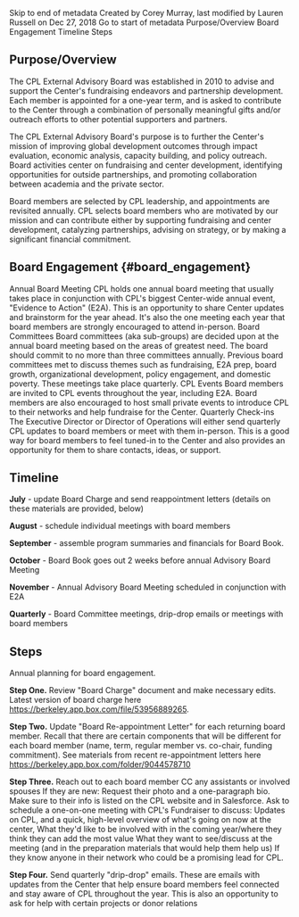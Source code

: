 Skip to end of metadata Created by Corey Murray, last modified by Lauren
Russell on Dec 27, 2018 Go to start of metadata Purpose/Overview Board
Engagement Timeline Steps

## Purpose/Overview

The CPL External Advisory Board was established in 2010 to advise and
support the Center\'s fundraising endeavors and partnership development.
Each member is appointed for a one-year term, and is asked to contribute
to the Center through a combination of personally meaningful gifts
and/or outreach efforts to other potential supporters and partners.

The CPL External Advisory Board\'s purpose is to further the Center\'s
mission of improving global development outcomes through impact
evaluation, economic analysis, capacity building, and policy outreach.
Board activities center on fundraising and center development,
identifying opportunities for outside partnerships, and promoting
collaboration between academia and the private sector.

Board members are selected by CPL leadership, and appointments are
revisited annually. CPL selects board members who are motivated by our
mission and can contribute either by supporting fundraising and center
development, catalyzing partnerships, advising on strategy, or by making
a significant financial commitment.

## Board Engagement {#board_engagement}

Annual Board Meeting CPL holds one annual board meeting that usually
takes place in conjunction with CPL\'s biggest Center-wide annual event,
\"Evidence to Action\" (E2A). This is an opportunity to share Center
updates and brainstorm for the year ahead. It\'s also the one meeting
each year that board members are strongly encouraged to attend
in-person. Board Committees Board committees (aka sub-groups) are
decided upon at the annual board meeting based on the areas of greatest
need. The board should commit to no more than three committees annually.
Previous board committees met to discuss themes such as fundraising, E2A
prep, board growth, organizational development, policy engagement, and
domestic poverty. These meetings take place quarterly. CPL Events Board
members are invited to CPL events throughout the year, including E2A.
Board members are also encouraged to host small private events to
introduce CPL to their networks and help fundraise for the Center.
Quarterly Check-ins The Executive Director or Director of Operations
will either send quarterly CPL updates to board members or meet with
them in-person. This is a good way for board members to feel tuned-in to
the Center and also provides an opportunity for them to share contacts,
ideas, or support.

## Timeline

**July** - update Board Charge and send reappointment letters (details
on these materials are provided, below)

**August** - schedule individual meetings with board members

**September** - assemble program summaries and financials for Board
Book.

**October** - Board Book goes out 2 weeks before annual Advisory Board
Meeting

**November** - Annual Advisory Board Meeting scheduled in conjunction
with E2A

**Quarterly** - Board Committee meetings, drip-drop emails or meetings
with board members

## Steps

Annual planning for board engagement.

**Step One.** Review \"Board Charge\" document and make necessary edits.
Latest version of board charge here
<https://berkeley.app.box.com/file/53956889265>.

**Step Two.** Update \"Board Re-appointment Letter\" for each returning
board member. Recall that there are certain components that will be
different for each board member (name, term, regular member vs.
co-chair, funding commitment). See materials from recent re-appointment
letters here <https://berkeley.app.box.com/folder/9044578710>

**Step Three.** Reach out to each board member CC any assistants or
involved spouses If they are new: Request their photo and a
one-paragraph bio. Make sure to their info is listed on the CPL website
and in Salesforce. Ask to schedule a one-on-one meeting with CPL\'s
Fundraiser to discuss: Updates on CPL, and a quick, high-level overview
of what\'s going on now at the center, What they\'d like to be involved
with in the coming year/where they think they can add the most value
What they want to see/discuss at the meeting (and in the preparation
materials that would help them help us) If they know anyone in their
network who could be a promising lead for CPL.

**Step Four.** Send quarterly \"drip-drop\" emails. These are emails
with updates from the Center that help ensure board members feel
connected and stay aware of CPL throughout the year. This is also an
opportunity to ask for help with certain projects or donor relations